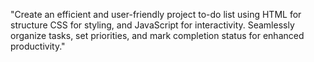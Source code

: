 "Create an efficient and user-friendly project to-do list using HTML for structure
CSS for styling, and JavaScript for interactivity.
Seamlessly organize tasks, set priorities, and mark completion status for enhanced productivity."
